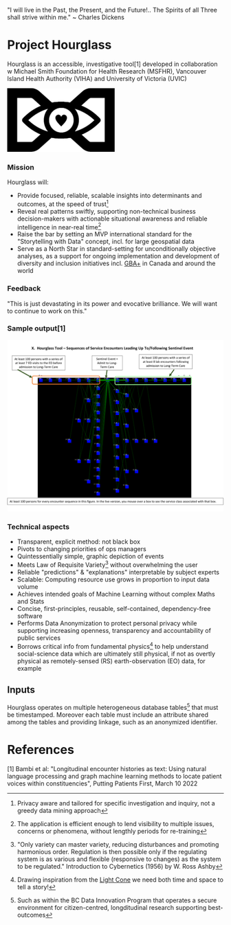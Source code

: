 "I will live in the Past, the Present, and the Future!.. The Spirits of all Three shall strive within me." ~ Charles Dickens

# Project Hourglass
Hourglass is an accessible, investigative tool[1] developed in collaboration w Michael Smith Foundation for Health Research (MSFHR), Vancouver Island Health Authority (VIHA) and University of Victoria (UVIC) 


<img src="doc/hourglass.png" width="250">

### Mission
Hourglass will:
* Provide focused, reliable, scalable insights into determinants and outcomes, at the speed of trust[^1]
* Reveal real patterns swiftly, supporting non-technical business decision-makers with actionable situational awareness and reliable intelligence in near-real time[^2] 
* Raise the bar by setting an MVP international standard for the "Storytelling with Data" concept, incl. for large geospatial data
* Serve as a North Star in standard-setting for unconditionally objective analyses, as a support for ongoing implementation and development of diversity and inclusion initiatives incl. [GBA+](https://www2.gov.bc.ca/assets/gov/british-columbians-our-governments/services-policies-for-government/gender-equity/factsheet-gba.pdf) in Canada and around the world

### Feedback
<!-- "This research has hit paydirt. This is a significant accomplishment."

"I will become very familiar with that tool and its potential for use by normal human beings." -->
"This is just devastating in its power and evocative brilliance.  We will want to continue to work on this."

### Sample output[1]
<img src="doc/PPF_2022.png" width="800">

### Technical aspects
* Transparent, explicit method: not black box
* Pivots to changing priorities of ops managers
* Quintessentially simple, graphic depiction of events
* Meets Law of Requisite Variety[^3] without overwhelming the user
* Reliable "predictions" & "explanations" interpretable by subject experts
* Scalable: Computing resource use grows in proportion to input data volume
* Achieves intended goals of Machine Learning without complex Maths and Stats
* Concise, first-principles, reusable, self-contained, dependency-free software
* Performs Data Anonymization to protect personal privacy while supporting increasing openness, transparency and accountability of public services
* Borrows critical info from fundamental physics[^4] to help understand social-science data which are ultimately still physical, if not as overtly physical as remotely-sensed (RS) earth-observation (EO) data, for example 

## Inputs
Hourglass operates on multiple heterogeneous database tables[^5] that must be timestamped. Moreover each table must include an attribute shared among the tables and providing linkage, such as an anonymized identifier.

# References
[1] Bambi et al: "Longitudinal encounter histories as text: Using natural language processing and graph machine learning methods to locate patient voices within constituencies", Putting Patients First, March 10 2022

[^1]: Privacy aware and tailored for specific investigation and inquiry, not a greedy data mining approach
[^2]: The application is efficient enough to lend visibility to multiple issues, concerns or phenomena, without lengthly periods for re-training     
[^3]: "Only variety can master variety, reducing disturbances and promoting harmonious order. Regulation is then possible only if the regulating system is as various and flexible (responsive to changes) as the system to be regulated." Introduction to Cybernetics (1956) by W. Ross Ashby
[^4]: Drawing inspiration from the [Light Cone](https://en.wikipedia.org/wiki/Light_cone) we need both time and space to tell a story!
[^5]: Such as within the BC Data Innovation Program that operates a secure environment for citizen-centred, longditudinal research supporting best-outcomes
